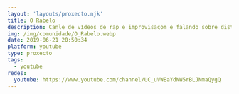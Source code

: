 ```yaml
---
layout: 'layouts/proxecto.njk'
title: O Rabelo
description: Canle de vídeos de rap e improvisaçom e falando sobre distintos temas.
img: /img/comunidade/O_Rabelo.webp
date: 2019-06-21 20:50:34
platform: youtube
type: proxecto
tags:
  - youtube
redes:
  youtube: https://www.youtube.com/channel/UC_uVWEaYdNW5rBLJNmaQygQ
---
```

